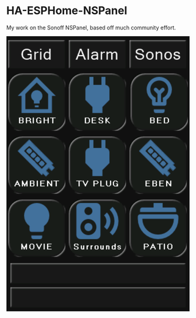 # HA-ESPHome-NSPanel
My work on the Sonoff NSPanel, based off much community effort.

![](https://github.com/crlogic/HA-ESPHome-NSPanel/blob/main/Grid.png)
